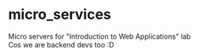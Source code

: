 # micro_services
Micro servers for "Introduction to Web Applications" lab  
Cos we are backend devs too :D
